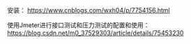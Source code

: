 安装： https://www.cnblogs.com/wxh04/p/7754156.html

使用Jmeter进行接口测试和压力测试的配置和使用： https://blog.csdn.net/m0_37529303/article/details/75453230



